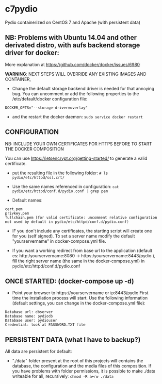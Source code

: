 # c7pydio
Pydio containerized on CentOS 7 and Apache (with persistent data)

## NB: Problems with Ubuntu 14.04 and other derivated distro, with aufs backend storage driver for docker:
More explanation at https://github.com/docker/docker/issues/6980

**WARNING**: NEXT STEPS WILL OVERRIDE ANY EXISTING IMAGES AND CONTAINER,
- Change the default storage backend driver is needed for that annoying bug. You can uncomment or add the following properties to the /etc/default/docker configuration file:
```
DOCKER_OPTS="--storage-driver=overlay"
```
- and the restart the docker daemon:
``` sudo service docker restart ```

## CONFIGURATION

NB: INCLUDE YOUR OWN CERTIFICATES FOR HTTPS BEFORE TO START THE DOCKER COMPOSITION

You can use https://letsencrypt.org/getting-started/ to generate a valid certificate.
- put the resulting file in the following folder:
``` # ls pydio/etc/httpd/ssl.crt/ ```

- Use the same names referenced in configuration:
``` cat pydio/etc/httpd/conf.d/pydio.conf | grep pem ```

- Default names:
```
cert.pem
privkey.pem
fullchain.pem (for valid certificate: uncomment relative configuration not used by default in pydio/etc/httpd/conf.d/pydio.conf) 
```

- IF you don't include any certificates, the starting script will create one for you (self signed).
To set a server name modify the default "yourservername" in docker-compose.yml file.

- If you want a working redirect from base url to the application (default es: http:/yourservername:8080 -> https:/yourservername:8443/pydio ), fill the right server name (the same in the docker-compose.yml) in pydio/etc/httpd/conf.d/pydio.conf

## ONCE STARTED: (docker-compose up -d)

- Point your browser to https://yourservername or ip:8443/pydio
First time the installation process will start. Use the following information (default settings, you can change in the docker-compose.yml file):
```
Database url: dbserver
Database name: pydiodb
Database user: pydiouser
Credential: look at PASSWORD.TXT file
```

## PERSISTENT DATA (what I have to backup?)
All data are persistent for default: 
- "./data" folder present at the root of this projects will contains the database, the configuration and the media files of this composition. If you have problems with folder permissions, it is possible to make ./data writeable for all, recursively:
``` chmod -R a+rw ./data ```
